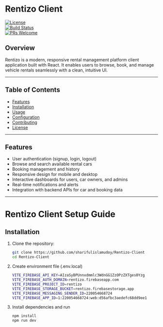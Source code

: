 # Rentizo Client

[![License](https://img.shields.io/badge/license-MIT-blue.svg)](LICENSE)  
[![Build Status](https://travis-ci.org/username/rentizo-client.svg?branch=master)](https://travis-ci.org/username/rentizo-client)  
[![PRs Welcome](https://img.shields.io/badge/PRs-welcome-brightgreen.svg)](http://makeapullrequest.com)

## Overview

Rentizo is a modern, responsive rental management platform client application built with React. It enables users to browse, book, and manage vehicle rentals seamlessly with a clean, intuitive UI.

---

## Table of Contents
- [Features](#features)
- [Installation](#installation)
- [Usage](#usage)
- [Configuration](#configuration)
- [Contributing](#contributing)
- [License](#license)

---

## Features

- User authentication (signup, login, logout)
- Browse and search available rental cars
- Booking management and history
- Responsive design for mobile and desktop
- Interactive dashboards for users, car owners, and admins
- Real-time notifications and alerts
- Integration with backend APIs for car and booking data

---


# Rentizo Client Setup Guide

## Installation

1. Clone the repository:
   ```bash
   git clone https://github.com/sharifulislamudoy/Rentizo-Client
   cd Rentizo-Client
2. Create environment file (.env.local)
   ```bash
   VITE_FIREBASE_API_KEY=AIzaSyBPUnnxdmmlc3WdnGG1ZzOPzZXTges0Yzg
   VITE_FIREBASE_AUTH_DOMAIN=rentizo.firebaseapp.com
   VITE_FIREBASE_PROJECT_ID=rentizo
   VITE_FIREBASE_STORAGE_BUCKET=rentizo.firebasestorage.app
   VITE_FIREBASE_MESSAGING_SENDER_ID=220054668724
   VITE_FIREBASE_APP_ID=1:220054668724:web:d56afbc3aedefc68dd9ee1
3. Install dependencies and run
   ```bash
   npm install
   npm run dev


